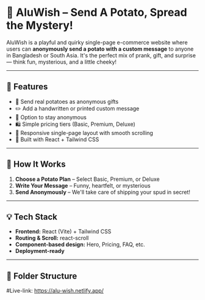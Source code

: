 # 🥔 AluWish – Send A Potato, Spread the Mystery!

AluWish is a playful and quirky single-page e-commerce website where users can **anonymously send a potato with a custom message** to anyone in Bangladesh or South Asia. It's the perfect mix of prank, gift, and surprise — think fun, mysterious, and a little cheeky!

---

## 🚀 Features

- 🎁 Send real potatoes as anonymous gifts
- ✏️ Add a handwritten or printed custom message
- 🙈 Option to stay anonymous
- 🛍️ Simple pricing tiers (Basic, Premium, Deluxe)
- 📱 Responsive single-page layout with smooth scrolling
- 🎨 Built with React + Tailwind CSS

---

## 🧾 How It Works

1. **Choose a Potato Plan** – Select Basic, Premium, or Deluxe
2. **Write Your Message** – Funny, heartfelt, or mysterious
3. **Send Anonymously** – We'll take care of shipping your spud in secret!

---

## 💡 Tech Stack

- **Frontend:** React (Vite) + Tailwind CSS
- **Routing & Scroll:** react-scroll
- **Component-based design:** Hero, Pricing, FAQ, etc.
- **Deployment-ready**

---

## 📂 Folder Structure

#Live-link: https://alu-wish.netlify.app/
